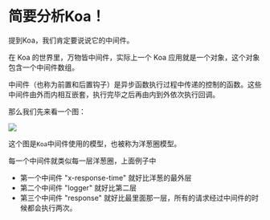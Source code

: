 # 简要分析Koa！

提到Koa，我们肯定要说说它的中间件。

在 Koa 的世界里，万物皆中间件，实际上一个 Koa 应用就是一个对象，这个对象包含一个中间件数组。

中间件（也称为前置和后置钩子）是异步函数执行过程中传递的控制的函数。这些中间件由外而内相互嵌套，执行完毕之后再由内到外依次执行回调。

那么我们先来看一个图：

![](http://ozar6ogjb.bkt.clouddn.com/koa洋葱.png)

这个图是`Koa`中间件使用的模型，也被称为洋葱圈模型。

每一个中间件就类似每一层洋葱圈，上面例子中

* 第一个中间件 "x-response-time" 就好比洋葱的最外层
* 第二个中间件 "logger" 就好比第二层
* 第三个中间件 "response" 就好比最里面那一层，所有的请求经过中间件的时候都会执行两次。



